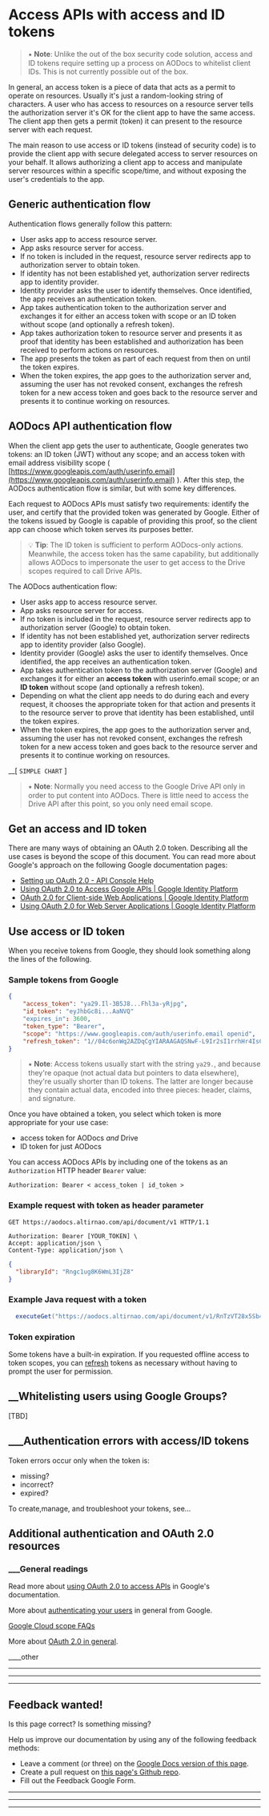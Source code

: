 # Access APIs with access and ID tokens

> ⭑   **Note**: Unlike the out of the box security code solution, access and ID tokens require setting up a process on AODocs to whitelist client IDs.  This is not currently possible out of the box.

In general, an access token is a piece of data that acts as a permit to operate on resources.  Usually it's just a random-looking string of characters.  A user who has access to resources on a resource server tells the authorization server it's OK for the client app to have the same access.  The client app then gets a permit (token) it can present to the resource server with each request.

The main reason to use access or ID tokens (instead of security code) is to provide the client app with secure delegated access to server resources on your behalf.  It allows authorizing a client app to access and manipulate server resources within a specific scope/time, and without exposing the user's credentials to the app.

## Generic authentication flow

Authentication flows generally follow this pattern:

*   User asks app to access resource server.
*   App asks resource server for access.
*   If no token is included in the request, resource server redirects app to authorization server to obtain token.
*   If identity has not been established yet, authorization server redirects app to identity provider.
*   Identity provider asks the user to identify themselves.  Once identified, the app receives an authentication token.
*   App takes authentication token to the authorization server and exchanges it for either an access token with scope or an ID token without scope (and optionally a refresh token).
*   App takes authorization token to resource server and presents it as proof that identity has been established and authorization has been received to perform actions on resources.
*   The app presents the token as part of each request from then on until the token expires.
*   When the token expires, the app goes to the authorization server and, assuming the user has not revoked consent, exchanges the refresh token for a new access token and goes back to the resource server and presents it to continue working on resources.


## AODocs API authentication flow

When the client app gets the user to authenticate, Google generates two tokens: an ID token (JWT) without any scope; and an access token with email address visibility scope ( [https://www.googleapis.com/auth/userinfo.email](https://www.googleapis.com/auth/userinfo.email) ).  After this step, the AODocs authentication flow is similar, but with some key differences.

Each request to AODocs APIs must satisfy two requirements: identify the user, and certify that the provided token was generated by Google.  Either of the tokens issued by Google is capable of providing this proof, so the client app can choose which token serves its purposes better.

> 💡   **Tip**: The ID token is sufficient to perform AODocs-only actions.  Meanwhile, the access token has the same capability, but additionally allows AODocs to impersonate the user to get access to the Drive scopes required to call Drive APIs.


The AODocs authentication flow:

*   User asks app to access resource server.
*   App asks resource server for access.
*   If no token is included in the request, resource server redirects app to authorization server (Google) to obtain token.
*   If identity has not been established yet, authorization server redirects app to identity provider (also Google).
*   Identity provider (Google) asks the user to identify themselves.  Once identified, the app receives an authentication token.
*   App takes authentication token to the authorization server (Google) and exchanges it for either an **access token** with userinfo.email scope; or an **ID token** without scope (and optionally a refresh token).
*   Depending on what the client app needs to do during each and every request, it chooses the appropriate token for that action and presents it to the resource server to prove that identity has been established, until the token expires.
*   When the token expires, the app goes to the authorization server and, assuming the user has not revoked consent, exchanges the refresh token for a new access token and goes back to the resource server and presents it to continue working on resources.

__[ `SIMPLE CHART` ]


> ⭑  **Note**: Normally you need access to the Google Drive API only in order to put content into AODocs.  There is little need to access the Drive API after this point, so you only need email scope.

## Get an access and ID token

There are many ways of obtaining an OAuth 2.0 token.  Describing all the use cases is beyond the scope of this document.  You can read more about Google's approach on the following Google documentation pages:

*   [Setting up OAuth 2.0 - API Console Help](https://support.google.com/googleapi/answer/6158849?hl=en)
*   [Using OAuth 2.0 to Access Google APIs | Google Identity Platform](https://developers.google.com/identity/protocols/OAuth2)
*   [OAuth 2.0 for Client-side Web Applications | Google Identity Platform](https://developers.google.com/identity/protocols/OAuth2UserAgent)
*   [Using OAuth 2.0 for Web Server Applications | Google Identity Platform](https://developers.google.com/identity/protocols/OAuth2WebServer)


## Use access or ID token

When you receive tokens from Google, they should look something along the lines of the following.


### Sample tokens from Google


```json
{
    "access_token": "ya29.Il-3B5J8...Fhl3a-yRjpg",
    "id_token": "eyJhbGc8i...AaNVQ"
    "expires_in": 3600,
    "token_type": "Bearer",
    "scope": "https://www.googleapis.com/auth/userinfo.email openid",
    "refresh_token": "1//04c6onWq2AZDqCgYIARAAGAQSNwF-L9Ir2sI1rrhHr4IsCX_yNfu1YM9yc8AqB-u04JncAQwIxM1mU9Qv1NGvzLSiixS768nWovE"
}
```

> ⭑   **Note**: Access tokens usually start with the string ```ya29.```, and because they're opaque (not actual data but pointers to data elsewhere), they're usually shorter than ID tokens.  The latter are longer because they contain actual data, encoded into three pieces: header, claims, and signature.

Once you have obtained a token, you select which token is more appropriate for your use case:

*   access token for AODocs _and_ Drive
*   ID token for just AODocs

You can access AODocs APIs by including one of the tokens as an ````Authorization```` HTTP header ````Bearer```` value:

`Authorization: Bearer < access_token | id_token >`

### Example request with token as header parameter

```
GET https://aodocs.altirnao.com/api/document/v1 HTTP/1.1

Authorization: Bearer [YOUR_TOKEN] \
Accept: application/json \
Content-Type: application/json \
```

```json
{
  "libraryId": "Rngc1ug8K6WmL3IjZ8"
}
```



### Example Java request with a token


```java
  executeGet("https://aodocs.altirnao.com/api/document/v1/RnTzVT28x5Sb48h3vSQ", myOAuthToken, otherParam1, requestBody)
```

### Token expiration

Some tokens have a built-in expiration.  If you requested offline access to token scopes, you can [refresh](https://developers.google.com/identity/protocols/OAuth2InstalledApp#offline) tokens as necessary without having to prompt the user for permission.


## __Whitelisting users using Google Groups?

[TBD]


## ___Authentication errors with access/ID tokens

Token errors occur only when the token is:
* missing?
* incorrect?
* expired?

To create,manage, and troubleshoot your tokens, see…


## Additional authentication and OAuth 2.0 resources


### ___General readings

Read more about [using OAuth 2.0 to access APIs](https://developers.google.com/identity/protocols/OAuth2) in Google's documentation.

More about [authenticating your users](https://developers.google.com/drive/api/v3/about-auth) in general from Google.

[Google Cloud scope FAQs](https://support.google.com/cloud/answer/9110914)

More about [OAuth 2.0 in general](https://oauth.net/2/).

____other

---
---
---


## Feedback wanted!

Is this page correct?  Is something missing?

Help us improve our documentation by using any of the following feedback methods:

* Leave a comment (or three) on the [Google Docs version of this page](https://docs.google.com/document/d/1nAqwNZ8sTk5orWxLMkDOIZbhkXd4mOs6o_lt6S5yb5U/edit).
* Create a pull request on [this page's Github repo](https://github.com/AODocs-Dev/api-documentation/blob/test/src/Guides/20-Authentication/20-Access%20tokens.md).
* Fill out the Feedback Google Form.

---
---
---


